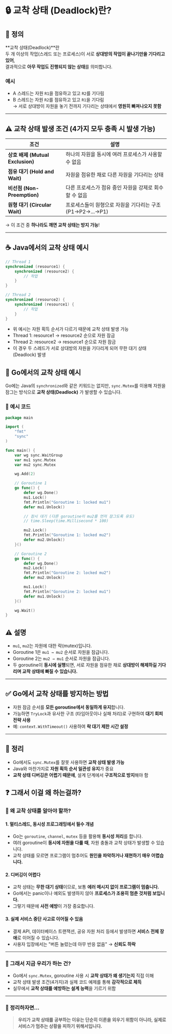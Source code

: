 # 🔒 교착 상태 (Deadlock)란?

## 🧩 정의

**교착 상태(Deadlock)**란  
두 개 이상의 작업(스레드 또는 프로세스)이 서로 **상대방의 작업이 끝나기만을 기다리고 있어**,  
결과적으로 **아무 작업도 진행되지 않는 상태**를 의미합니다.

### 예시

- A 스레드는 자원 `R1`을 점유하고 있고 `R2`를 기다림
- B 스레드는 자원 `R2`를 점유하고 있고 `R1`을 기다림  
  → 서로 상대방이 자원을 놓기 전까지 기다리는 상태에서 **영원히 빠져나오지 못함**

---

## ⚠️ 교착 상태 발생 조건 (4가지 모두 충족 시 발생 가능)

| 조건                             | 설명                                                      |
| -------------------------------- | --------------------------------------------------------- |
| **상호 배제 (Mutual Exclusion)** | 하나의 자원을 동시에 여러 프로세스가 사용할 수 없음       |
| **점유 대기 (Hold and Wait)**    | 자원을 점유한 채로 다른 자원을 기다리는 상태              |
| **비선점 (Non-Preemption)**      | 다른 프로세스가 점유 중인 자원을 강제로 회수할 수 없음    |
| **원형 대기 (Circular Wait)**    | 프로세스들이 원형으로 자원을 기다리는 구조 (P1→P2→...→P1) |

→ 이 조건 중 **하나라도 깨면 교착 상태는 방지 가능**!

---

## ☕ Java에서의 교착 상태 예시

```java
// Thread 1
synchronized (resource1) {
    synchronized (resource2) {
        // 작업
    }
}

// Thread 2
synchronized (resource2) {
    synchronized (resource1) {
        // 작업
    }
}

```

- 위 예시는 자원 획득 순서가 다르기 때문에 교착 상태 발생 가능
- Thread 1: resource1 → resource2 순으로 자원 잠금
- Thread 2: resource2 → resource1 순으로 자원 잠금
- 이 경우 두 스레드가 서로 상대방의 자원을 기다리게 되어 무한 대기 상태(Deadlock) 발생

## 🐹 Go에서의 교착 상태 예시

Go에는 Java의 `synchronized`와 같은 키워드는 없지만, `sync.Mutex`를 이용해 자원을 잠그는 방식으로 **교착 상태(Deadlock)** 가 발생할 수 있습니다.

### 🔐 예시 코드

```go
package main

import (
    "fmt"
    "sync"
)

func main() {
    var wg sync.WaitGroup
    var mu1 sync.Mutex
    var mu2 sync.Mutex

    wg.Add(2)

    // Goroutine 1
    go func() {
        defer wg.Done()
        mu1.Lock()
        fmt.Println("Goroutine 1: locked mu1")
        defer mu1.Unlock()

        // 잠시 대기 (다른 goroutine이 mu2를 먼저 잠그도록 유도)
        // time.Sleep(time.Millisecond * 100)

        mu2.Lock()
        fmt.Println("Goroutine 1: locked mu2")
        defer mu2.Unlock()
    }()

    // Goroutine 2
    go func() {
        defer wg.Done()
        mu2.Lock()
        fmt.Println("Goroutine 2: locked mu2")
        defer mu2.Unlock()

        mu1.Lock()
        fmt.Println("Goroutine 2: locked mu1")
        defer mu1.Unlock()
    }()

    wg.Wait()
}

```

## ⚠️ 설명

- `mu1`, `mu2`는 자원에 대한 락(mutex)입니다.
- Goroutine 1은 `mu1 → mu2` 순서로 자원을 잠급니다.
- Goroutine 2는 `mu2 → mu1` 순서로 자원을 잠급니다.
- 두 goroutine이 **동시에 실행**되면, 서로 자원을 점유한 채로 **상대방이 해제하길 기다리며 교착 상태에 빠질 수 있습니다.**

---

## ✅ Go에서 교착 상태를 방지하는 방법

- 자원 잠금 순서를 **모든 goroutine에서 동일하게 유지**합니다.
- 가능하면 `TryLock`과 유사한 구조 (타임아웃이나 실패 처리)로 구현하여 **대기 회피 전략 사용**
- 예: `context.WithTimeout()` 사용하여 **락 대기 제한 시간 설정**

---

## 📌 정리

- Go에서도 `sync.Mutex`를 잘못 사용하면 **교착 상태 발생 가능**
- Java와 마찬가지로 **자원 획득 순서 일관성 유지**가 중요
- **교착 상태 디버깅은 어렵기 때문에**, 설계 단계에서 **구조적으로 방지**해야 함

## ❓ 그래서 이걸 왜 하는걸까?

### 🎯 왜 교착 상태를 알아야 할까?

#### 1. 멀티스레드, 동시성 프로그래밍에서 필수 개념

- Go는 `goroutine`, `channel`, `mutex` 등을 활용해 **동시성 처리**를 합니다.
- 여러 goroutine이 **동시에 자원을 다룰 때**, 자원 충돌과 교착 상태가 발생할 수 있습니다.
- 교착 상태를 모르면 프로그램이 멈추어도 **원인을 파악하거나 재현하기 매우 어렵습니다.**

#### 2. 디버깅이 어렵다

- 교착 상태는 **무한 대기 상태**이므로, 보통 **에러 메시지 없이 프로그램이 멈춥니다.**
- Go에서는 panic이나 예외도 발생하지 않아 **프로세스가 조용히 멈춘 것처럼 보입니다.**
- 그렇기 때문에 **사전 예방**이 가장 중요합니다.

#### 3. 실제 서비스 중단 사고로 이어질 수 있음

- 결제 API, 데이터베이스 트랜잭션, 공유 자원 처리 등에서 발생하면 **서비스 전체 장애**로 이어질 수 있습니다.
- 사용자 입장에서는 "버튼 눌렀는데 아무 반응 없음" → **신뢰도 하락**

---

### 🧠 그래서 지금 우리가 하는 건?

- Go에서 `sync.Mutex`, goroutine 사용 시 **교착 상태가 왜 생기는지** 직접 이해
- 교착 상태 발생 조건(4가지)과 실제 코드 예제를 통해 **감각적으로 체득**
- 실무에서 **교착 상태를 예방하는 설계 능력**을 기르기 위함

---

### 💬 정리하자면...

> **우리가 교착 상태를 공부하는 이유는 단순히 이론을 외우기 위함이 아니라, 실제로 서비스가 멈추는 상황을 피하기 위해서입니다.**
